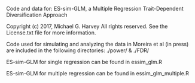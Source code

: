 Code and data for: ES-sim-GLM, a Multiple Regression Trait-Dependent Diversification Approach

Copyright (c) 2017, Michael G. Harvey
All rights reserved.
See the License.txt file for more information.

Code used for simulating and analyzing the data in Moreira et al (in press) are included in the following directories: ./power/ & ./FDR/

ES-sim-GLM for single regression can be found in essim_glm.R

ES-sim-GLM for multiple regression can be found in essim_glm_multiple.R
